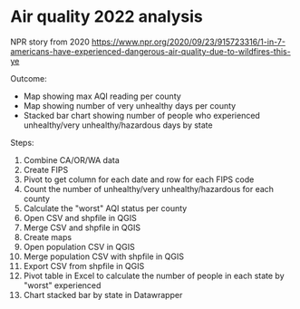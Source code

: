 # Air quality 2022 analysis

NPR story from 2020 https://www.npr.org/2020/09/23/915723316/1-in-7-americans-have-experienced-dangerous-air-quality-due-to-wildfires-this-ye

Outcome:

* Map showing max AQI reading per county
* Map showing number of very unhealthy days per county 
* Stacked bar chart showing number of people who experienced unhealthy/very unhealthy/hazardous days by state

Steps:

1. Combine CA/OR/WA data
1. Create FIPS
1. Pivot to get column for each date and row for each FIPS code
1. Count the number of unhealthy/very unhealthy/hazardous for each county
1. Calculate the "worst" AQI status per county
1. Open CSV and shpfile in QGIS  
1. Merge CSV and shpfile in QGIS
1. Create maps
1. Open population CSV in QGIS 
1. Merge population CSV with shpfile in QGIS
1. Export CSV from shpfile in QGIS 
1. Pivot table in Excel to calculate the number of people in each state by "worst" experienced
1. Chart stacked bar by state in Datawrapper
